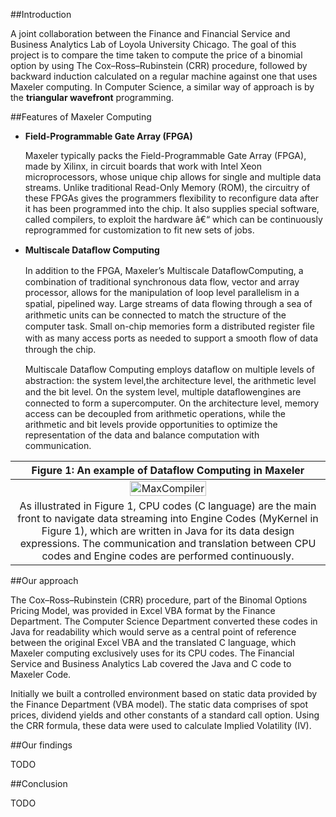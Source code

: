 ##Introduction

A joint collaboration between the Finance and Financial Service and Business Analytics Lab of Loyola University Chicago. The goal of this project is to compare the time taken to compute the price of a binomial option by using The Cox–Ross–Rubinstein (CRR) procedure, followed by backward induction calculated on a regular machine against one that uses Maxeler computing. In Computer Science, a similar way of approach is by the **triangular wavefront** programming.

##Features of Maxeler Computing

-   **Field-Programmable Gate Array (FPGA)**

    Maxeler typically packs the Field-Programmable Gate Array (FPGA), made by Xilinx, in circuit boards that work with Intel Xeon microprocessors, whose unique chip allows for single and multiple data streams. Unlike traditional Read-Only Memory (ROM), the circuitry of these FPGAs gives the programmers flexibility to reconfigure data after it has been programmed into the chip.  It also supplies special software, called compilers, to exploit the hardware â€“ which can be continuously reprogrammed for customization to fit new sets of jobs. 
	
	
-   **Multiscale Dataﬂow Computing**

	In addition to the FPGA, Maxeler’s Multiscale DataﬂowComputing, a combination of traditional synchronous data flow, vector and array processor, allows for the manipulation of loop level parallelism in a spatial, pipelined way. Large streams of data ﬂowing through a sea of arithmetic units can be connected to match the structure of the computer task. Small on-chip memories form a distributed register ﬁle with as many access ports as needed to support a smooth ﬂow of data through the chip.

	Multiscale Dataﬂow Computing employs dataﬂow on multiple levels of abstraction: the system level,the architecture level, the arithmetic level and the bit level. On the system level, multiple dataﬂowengines are connected to form a supercomputer. On the architecture level, memory access can be decoupled from arithmetic operations, while the arithmetic and bit levels provide opportunities to optimize the representation of the data and balance computation with communication.

|Figure 1: An example of Dataflow Computing in Maxeler|
|:-------------:|
| <img src="https://raw.githubusercontent.com/jlroo/maxeler/master/IMG/MAXCOMPILER.png" alt="MaxCompiler" style="width:50%;"/>|
| As illustrated in Figure 1, CPU codes (C language) are the main front to navigate data streaming into Engine Codes (MyKernel in Figure 1), which are written in Java for its data design expressions. The communication and translation between CPU codes and Engine codes are performed continuously.|


##Our approach

The Cox–Ross–Rubinstein (CRR) procedure, part of the Binomal Options Pricing Model, was provided in Excel VBA format by the Finance Department. The Computer Science Department converted these codes in Java for readability which would serve as a central point of reference between the original Excel VBA and the translated C language, which Maxeler computing exclusively uses for its CPU codes. The Financial Service and Business Analytics Lab covered the Java and C code to Maxeler Code.

Initially we built a controlled environment based on static data provided by the Finance Department (VBA model). The static data comprises of spot prices, dividend yields and other constants of a standard call option. Using the CRR formula, these data were used to calculate Implied Volatility (IV).

##Our findings

TODO

##Conclusion

TODO


